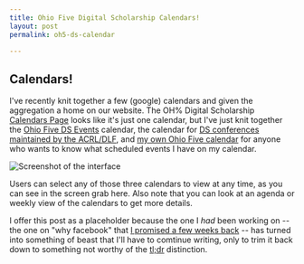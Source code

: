 ```yaml
---
title: Ohio Five Digital Scholarship Calendars!
layout: post
permalink: oh5-ds-calendar	

---
```


## Calendars!

I've recently knit together a few (google) calendars and given the aggregation a home on our website. The OH% Digital Scholarship [Calendars Page](http://digitalscholarship.ohio5.org/resources-for-digital-scholarship/calendars-page/) looks like it's just one calendar, but I've just knit together the [Ohio Five DS Events](https://calendar.google.com/calendar/embed?src=hjidgmpspv03ekqkqcc59ifcj4%40group.calendar.google.com&ctz=America/New_York) calendar, the calendar for [DS conferences maintained by the ACRL/DLF](https://calendar.google.com/calendar/embed?src=g2hval0pee3rmrv4f3n9hp9cok%40group.calendar.google.com&ctz=America/New_York), and [my own Ohio Five calendar](https://calendar.google.com/calendar/embed?src=0p467s8klhhjlqco09s7t69rno%40group.calendar.google.com&ctz=America/New_York) for anyone who wants to know what scheduled events I have on my calendar.

![Screenshot of the interface](http://digitalscholarship.ohio5.org/wp-content/uploads/2015/04/Calendars_Page_–_Digital_Scholarship__Projects___Pedagogy.png "follow the arrow")

Users can select any of those three calendars to view at any time, as you can see in the screen grab here. Also note that you can look at an agenda or weekly view of the calendars to get more details. 

I offer this post as a placeholder because the one I *had* been working on -- the one on "why facebook" that [I promised a few weeks back](http://digitalscholarship.ohio5.org/2016/01/ohio-five-digital-scholarship-is-on-facebook/) -- has turned into something of beast that I'll have to comtinue writing, only to trim it back down to something not worthy of the [tl;dr](http://www.urbandictionary.com/define.php?term=tl%3Bdr) distinction. 
